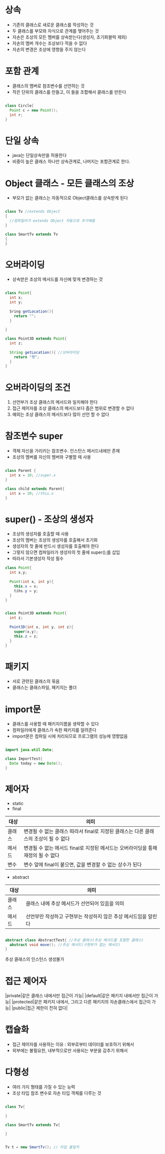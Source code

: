 # 상속

- 기존의 클래스로 새로운 클래스를 작성하는 것
- 두 클래스를 부모와 자식으로 관계를 맺어주는 것
- 자손은 조상의 모든 멤버를 상속받는다(생성자, 초기화블럭 제외)
- 자손의 멤버 개수는 조상보다 적을 수 없다
- 자손의 변경은 조상에 영향을 주지 않는다

# 포함 관계

- 클래스의 멤버로 참조변수를 선언하는 것
- 작은 단위의 클래스를 만들고, 이 들을 조합해서 클래스를 만든다

```java

class Circle{
  Point c = new Point();
  int r;
}

```

# 단일 상속

- java는 단일상속만을 허용한다
- 비중이 높은 클래스 하나만 상속관계로, 나머지는 포함관계로 한다.

# Object 클래스 - 모든 클래스의 조상

- 부모가 없는 클래스는 자동적으로 Object클래스를 상속받게 된다

```java

class Tv //extends Object
{
  //컴파일러가 extends Object 자동으로 추가해줌
}

class SmartTv extends Tv
{
}

```

# 오버라이딩

- 상속받은 조상의 메서드를 자신에 맞게 변경하는 것

```java

class Point{
  int x;
  int y;
  
  Sring getLocation(){
    return "";
  }
 
}

class Point3D extends Point{
  int z;
  
  String getLocation(){ //오버라이딩
    return "헷";
  }
}

```

# 오버라이딩의 조건

1. 선언부가 조상 클래스의 메서드와 일치해야 한다 
2. 접근 제어자를 조상 클래스의 메서드보다 좁은 범위로 변경할 수 없다
3. 예외는 조상 클래스의 메서드보다 많이 선언 할 수 없다

# 참조변수 super

- 객체 자신을 가리키는 참조변수. 인스턴스 메서드내에만 존재
- 조상의 멤버를 자신의 멤버와 구별할 때 사용

```java

class Parent {
  int x = 10; //super.x
}

class child extends Parent{
  int x = 20; //this.x
}

```

# super() - 조상의 생성자

- 조상의 생성자를 호출할 때 사용
- 조상의 멤버는 조상의 생성자를 호출해서 초기화
- 생성자의 첫 줄에 반드시 생성자를 호출해야 한다
- 그렇지 않으면 컴파일러가 생성자의 첫 줄에 super();를 삽입
- 따라서 기본생성자 작성 필수

```java
class Point{
  int x,y;
  
  Point(int x, int y){
    this.x = x;
    tihs.y = y;
  }
}

```

```java

class Point3D extends Point{
  int z;
  
  Point3D(int x, int y, int z){
    super(x,y);
    this.z = z;
  }
}

```

# 패키지

- 서로 관련된 클래스의 묶음
- 클래스는 클래스파일, 패키지는 폴더

# import문

- 클래스를 사용할 때 패키지이름을 생략할 수 있다
- 컴파일러에게 클래스가 속한 패키지를 알려준다
- import문은 컴파일 시에 처리되므로 프로그램의 성능에 영향없음

```java

import java.util.Date;

class ImportTest{
  Date today = new Date();
}

```

# 제어자

- static
- final

|대상|의미|
|---|---|
|클래스|변경될 수 없는 클래스 따라서 final로 지정된 클래스는 다른 클래스의 조상이 될 수 없다|
|메서드|변경될 수 없는 메서드 final로 지정된 메서드는 오버라이딩을 통해 재정의 될 수 없다|
|변수|변수 앞에 final이 붙으면, 값을 변경할 수 없는 상수가 된다|

- abstract

|대상|의미|
|---|---|
|클래스|클래스 내에 추상 메서드가 선언되어 있음을 의미|
|메서드|선언부만 작성하고 구현부는 작성하지 않은 추상 메서드임을 알린다|

```java

abstract class AbstractTest{ //추상 클래스(추상 메서드를 포함한 클래스)
  abstract void move(); //추상 메서드(구현부가 없는 메서드)
}

```

추상 클래스의 인스턴스 생성불가

# 접근 제어자

|private|같은 클래스 내에서만 접근이 가능|
|default|같은 패키지 내에서만 접근이 가능|
|protected|같은 패키지 내에서, 그리고 다른 패키지의 자손클래스에서 접근이 가능|
|public|접근 제한이 전혀 없다|

# 캡슐화

- 접근 제어자를 사용하는 이유 : 외부로부터 데이터를 보호하기 위해서
- 외부에는 불필요한, 내부적으로만 사용되는 부분을 감추기 위해서

# 다형성

- 여러 가지 형태를 가질 수 있는 능력
- 조상 타입 참조 변수로 자손 타입 객체를 다루는 것

```java

class Tv{
  
}

class SmartTv extends Tv{

}

```

```java

Tv t = new SmartTv(); // 타입 불일치

```
